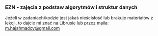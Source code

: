### EZN - zajęcia z podstaw algorytmów i struktur danych

Jeżeli w zadaniach/kodzie jest jakaś nieścisłość lub brakuje materiałów z lekcji, to dajcie mi znać na Librusie lub przez maila: m.hajahmadov@gmail.com